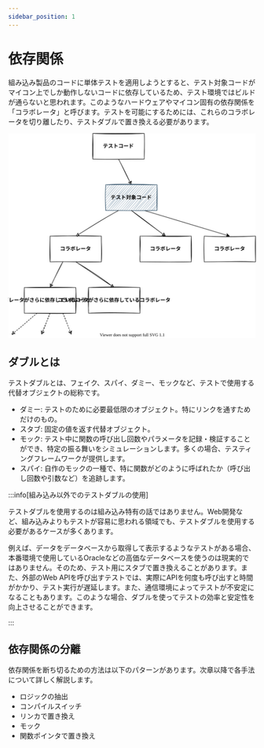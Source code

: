 ```yaml
---
sidebar_position: 1
---
```


# 依存関係

組み込み製品のコードに単体テストを適用しようとすると、テスト対象コードがマイコン上でしか動作しないコードに依存しているため、テスト環境ではビルドが通らないと思われます。このようなハードウェアやマイコン固有の依存関係を「コラボレータ」と呼びます。テストを可能にするためには、これらのコラボレータを切り離したり、テストダブルで置き換える必要があります。

![依存関係](./img/dependencies.svg)

## ダブルとは

テストダブルとは、フェイク、スパイ、ダミー、モックなど、テストで使用する代替オブジェクトの総称です。

- ダミー: テストのために必要最低限のオブジェクト。特にリンクを通すためだけのもの。
- スタブ: 固定の値を返す代替オブジェクト。
- モック:  テスト中に関数の呼び出し回数やパラメータを記録・検証することができ、特定の振る舞いをシミュレーションします。多くの場合、テスティングフレームワークが提供します。
- スパイ: 自作のモックの一種で、特に関数がどのように呼ばれたか（呼び出し回数や引数など）を追跡します。

:::info[組み込み以外でのテストダブルの使用]

テストダブルを使用するのは組み込み特有の話ではありません。Web開発など、組み込みよりもテストが容易に思われる領域でも、テストダブルを使用する必要があるケースが多くあります。

例えば、データをデータベースから取得して表示するようなテストがある場合、本番環境で使用しているOracleなどの高価なデータベースを使うのは現実的ではありません。そのため、テスト用にスタブで置き換えることがあります。また、外部のWeb APIを呼び出すテストでは、実際にAPIを何度も呼び出すと時間がかかり、テスト実行が遅延します。また、通信環境によってテストが不安定になることもあります。このような場合、ダブルを使ってテストの効率と安定性を向上させることができます。

:::

## 依存関係の分離

依存関係を断ち切るための方法は以下のパターンがあります。次章以降で各手法について詳しく解説します。

- ロジックの抽出
- コンパイルスイッチ
- リンカで置き換え
- モック
- 関数ポインタで置き換え
